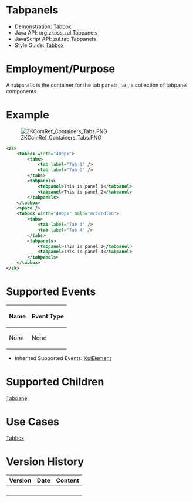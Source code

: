 # Tabpanels

- Demonstration: [Tabbox](http://www.zkoss.org/zkdemo/tabbox)
- Java API: <javadoc>org.zkoss.zul.Tabpanels</javadoc>
- JavaScript API: <javadoc directory="jsdoc">zul.tab.Tabpanels</javadoc>
- Style Guide: [
  Tabbox](ZK_Style_Guide/XUL_Component_Specification/Tabbox)

# Employment/Purpose

A `tabpanels` is the container for the tab panels, i.e., a collection of
tabpanel components.

# Example

<figure>
<img src="ZKComRef_Containers_Tabs.PNG"
title="ZKComRef_Containers_Tabs.PNG" />
<figcaption>ZKComRef_Containers_Tabs.PNG</figcaption>
</figure>

``` xml
<zk>
    <tabbox width="400px">
        <tabs>
            <tab label="Tab 1" />
            <tab label="Tab 2" />
        </tabs>
        <tabpanels>
            <tabpanel>This is panel 1</tabpanel>
            <tabpanel>This is panel 2</tabpanel>
        </tabpanels>
    </tabbox>
    <space />
    <tabbox width="400px" mold="accordion">
        <tabs>
            <tab label="Tab 3" />
            <tab label="Tab 4" />
        </tabs>
        <tabpanels>
            <tabpanel>This is panel 3</tabpanel>
            <tabpanel>This is panel 4</tabpanel>
        </tabpanels>
    </tabbox>
</zk>
```

# Supported Events

<table>
<thead>
<tr class="header">
<th><center>
<p>Name</p>
</center></th>
<th><center>
<p>Event Type</p>
</center></th>
</tr>
</thead>
<tbody>
<tr class="odd">
<td><p>None</p></td>
<td><p>None</p></td>
</tr>
</tbody>
</table>

- Inherited Supported Events: [
  XulElement](ZK_Component_Reference/Base_Components/XulElement#Supported_Events)

# Supported Children

[
Tabpanel](ZK_Component_Reference/Containers/Tabbox/Tabpanel)

# Use Cases

[ Tabbox](ZK_Component_Reference/Containers/Tabbox#Use_Cases)

# Version History

| Version | Date | Content |
|---------|------|---------|
|         |      |         |
